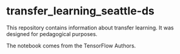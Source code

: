 # transfer_learning_seattle-ds

This repository contains information about transfer learning. It was designed for pedagogical purposes.

The notebook comes from the TensorFlow Authors.
